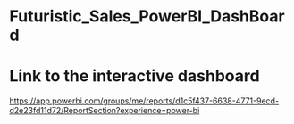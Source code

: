 # Futuristic_Sales_PowerBI_DashBoard

# Link to the interactive dashboard
https://app.powerbi.com/groups/me/reports/d1c5f437-6638-4771-9ecd-d2e23fd11d72/ReportSection?experience=power-bi

